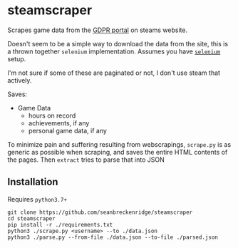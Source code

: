 # steamscraper

Scrapes game data from the [GDPR portal](https://help.steampowered.com/en/accountdata) on steams website.

Doesn't seem to be a simple way to download the data from the site, this is a thrown together `selenium` implementation. Assumes you have [`selenium`](https://selenium-python.readthedocs.io/) setup.

I'm not sure if some of these are paginated or not, I don't use steam that actively.

Saves:

- Game Data
    - hours on record
    - achievements, if any
    - personal game data, if any

To minimize pain and suffering resulting from webscrapings, `scrape.py` is as generic as possible when scraping, and saves the entire HTML contents of the pages. Then `extract` tries to parse that into JSON

## Installation

Requires `python3.7+`

```
git clone https://github.com/seanbreckenridge/steamscraper
cd steamscraper
pip install -r ./requirements.txt
python3 ./scrape.py <username> --to ./data.json
python3 ./parse.py --from-file ./data.json --to-file ./parsed.json
```

